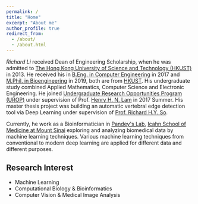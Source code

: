 ```yaml
---
permalink: /
title: "Home"
excerpt: "About me"
author_profile: true
redirect_from: 
  - /about/
  - /about.html
---
```



*Richard Li* received Dean of Engineering Scholarship, when he was admitted to [The Hong Kong University of Science and Technology (HKUST)](https://www.ust.hk/) in 2013.
He received his in [B.Eng. in Computer Engineering](http://cpeg.ust.hk/cgi-bin/eng/index.php) in 2017 and [M.Phil. in Bioengineering](https://bien.ust.hk/) in 2019, both are from [HKUST](https://www.ust.hk/).
His undergraduate study combined Applied Mathematics, Computer Science and Electronic Engineering. He joined [Undergraduate Research Opportunities Program (UROP)](https://urop.ust.hk/) under supervision of Prof. [Henry H. N. Lam](http://kehlam.people.ust.hk/index.html) in 2017 Summer. His master thesis project was building an automatic vertebral edge detection tool via Deep Learning under supervision of [Prof. Richard H.Y. So](https://www.ielm.ust.hk/dfaculty/so/).

Currently, he work as a Bioinformatician in [Pandey's Lab](https://labs.icahn.mssm.edu/pandeylab/), [Icahn School of Medicine at Mount Sinai](https://icahn.mssm.edu/)
exploring and analyzing biomedical data by machine learning techniques.
Various machine learning techniques from conventional to modern deep learning are applied for different data and different purposes.

Research Interest
------
* Machine Learning
* Computational Biology & Bioinformatics
* Computer Vision & Medical Image Analysis






